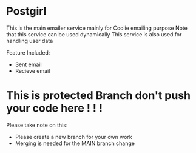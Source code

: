 # Postgirl

This is the main emailer service mainly for Coolie emailing purpose
Note that this service can be used dynamically
This service is also used for handling user data

Feature Included:

- Sent email
- Recieve email

# This is protected Branch don't push your code here ! ! !

Please take note on this: 
- Please create a new branch for your own work
- Merging is needed for the MAIN branch change
